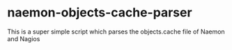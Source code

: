 # naemon-objects-cache-parser
This is a super simple script which parses the objects.cache file of Naemon and Nagios
